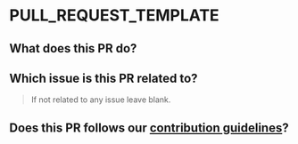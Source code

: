 # PULL\_REQUEST\_TEMPLATE

## What does this PR do?

## Which issue is this PR related to?

> If not related to any issue leave blank.

## Does this PR follows our [contribution guidelines](https://github.com/sotayamashita/awesome-css/blob/master/CONTRIBUTING.md)?

